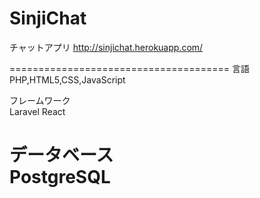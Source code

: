 # SinjiChat
チャットアプリ
http://sinjichat.herokuapp.com/

======================================
言語<br>
PHP,HTML5,CSS,JavaScript

フレームワーク<br>
Laravel
React

データベース<br>
PostgreSQL
======================================
